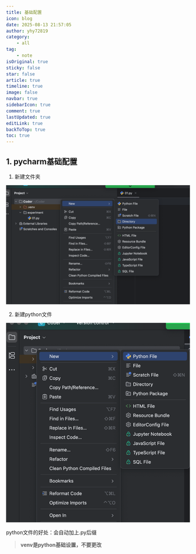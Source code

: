 ```yaml
---
title: 基础配置
icon: blog
date: 2025-08-13 21:57:05
author: yhy72819
category:
    - all
tag:
    - note
isOriginal: true
sticky: false
star: false
article: true
timeline: true
image: false
navbar: true
sidebarIcon: true
comment: true
lastUpdated: true
editLink: true
backToTop: true
toc: true
---
```


## 1. pycharm基础配置

1. 新建文件夹

![image-20250813215958260](./note.assets/image-20250813215958260.png)

2. 新建python文件

![image-20250813220047097](./note.assets/image-20250813220047097.png)

python文件的好处：会自动加上.py后缀

> **venv是python基础设置，不要更改**
